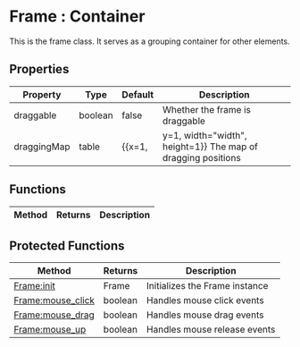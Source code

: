 # Frame : Container
This is the frame class. It serves as a grouping container for other elements.

## Properties

|Property|Type|Default|Description|
|---|---|---|---|
|draggable|boolean|false|Whether the frame is draggable
|draggingMap|table|{{x=1,|y=1, width="width", height=1}} The map of dragging positions

## Functions

|Method|Returns|Description|
|---|---|---|


## Protected Functions

|Method|Returns|Description|
|---|---|---|
|[Frame:init](#Frame:init)|Frame|Initializes the Frame instance
|[Frame:mouse_click](#Frame:mouse_click)|boolean|Handles mouse click events
|[Frame:mouse_drag](#Frame:mouse_drag)|boolean|Handles mouse drag events
|[Frame:mouse_up](#Frame:mouse_up)|boolean|Handles mouse release events


